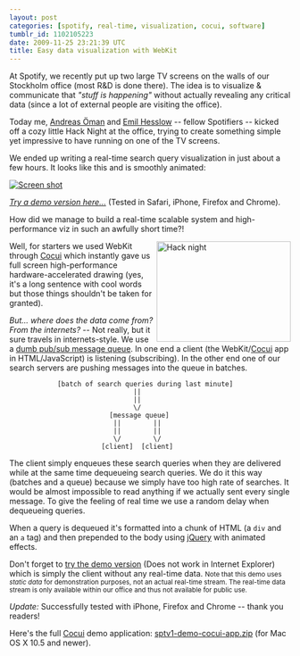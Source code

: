 ```yaml
---
layout: post
categories: [spotify, real-time, visualization, cocui, software]
tumblr_id: 1102105223
date: 2009-11-25 23:21:39 UTC
title: Easy data visualization with WebKit
---
```


At Spotify, we recently put up two large TV screens on the walls of our Stockholm office (most R&D is done there). The idea is to visualize & communicate that *"stuff is happening"* without actually revealing any critical data (since a lot of external people are visiting the office).

Today me, [Andreas Öman](http://www.lonelycoder.com/) and [Emil Hesslow](http://hesslow.se/) -- fellow Spotifiers -- kicked off a cozy little Hack Night at the office, trying to create something simple yet impressive to have running on one of the TV screens.

We ended up writing a real-time search query visualization in just about a few hours. It looks like this and is smoothly animated:

[<img src="http://farm3.static.flickr.com/2683/4134842328_5f28afb5c9_b.jpg" alt="Screen shot">](http://hunch.se/tmp/091126-sptv1demo/)

*[Try a demo version here...](http://hunch.se/tmp/091126-sptv1demo/)* (Tested in Safari, iPhone, Firefox and Chrome).

How did we manage to build a real-time scalable system and high-performance viz in such an awfully short time?!

<img src="http://farm3.static.flickr.com/2509/4134104571_69eda37643_m.jpg" width="240" height="180" alt="Hack night" align="right" title="Hacking in style with lit candles and beer">Well, for starters we used WebKit through [Cocui](http://blog.hunch.se/2009/09/introduction-to-cocui) which instantly gave us full screen high-performance hardware-accelerated drawing (yes, it's a long sentence with cool words but those things shouldn't be taken for granted).

*But... where does the data come from? From the internets?* -- Not really, but it sure travels in internets-style. We use a [dumb pub/sub message queue](/2009/10/comethttp-push-with-nginx). In one end a client (the WebKit/[Cocui](/2009/09/introduction-to-cocui) app in HTML/JavaScript) is listening (subscribing). In the other end one of our search servers are pushing messages into the queue in batches.

              	[batch of search queries during last minute]
              	                   ||
              	                   ||
              	                   \/
              	             [message queue]
              	              ||        ||
              	              ||        ||
              	              \/        \/
              	           [client]  [client]

The client simply enqueues these search queries when they are delivered while at the same time dequeueing search queries. We do it this way (batches and a queue) because we simply have too high rate of searches. It would be almost impossible to read anything if we actually sent every single message. To give the feeling of real time we use a random delay when dequeueing queries.

When a query is dequeued it's formatted into a chunk of HTML (a `div` and an `a` tag) and then prepended to the body using [jQuery](http://jquery.com/) with animated effects.

Don't forget to [try the demo version](http://hunch.se/tmp/091126-sptv1demo/) (Does not work in Internet Explorer) which is simply the client without any real-time data. <small>Note that this demo uses *static data* for demonstration purposes, not an actual real-time stream. The real-time data stream is only available within our office and thus not available for public use.</small>

*Update:* Successfully tested with iPhone, Firefox and Chrome -- thank you readers!

Here's the full [Cocui](/2009/09/introduction-to-cocui) demo application: [sptv1-demo-cocui-app.zip](http://hunch.se/tmp/091126-sptv1demo/sptv1-demo-cocui-app.zip) (for Mac OS X 10.5 and newer).
